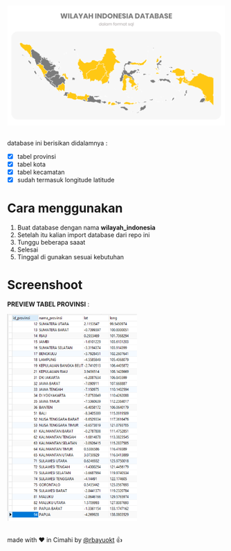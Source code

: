 <img src="cover.png" style="object-fit:contain;width:100%;height:300px" /><br><br>
database ini berisikan didalamnya :

- [x] tabel provinsi
- [x] tabel kota
- [x] tabel kecamatan
- [x] sudah termasuk longitude latitude 

# Cara menggunakan
1. Buat database dengan nama **wilayah_indonesia**
2. Setelah itu kalian import database dari repo ini
3. Tunggu beberapa saaat
4. Selesai
5. Tinggal di gunakan sesuai kebutuhan


# Screenshoot
**PREVIEW TABEL PROVINSI** : <br>

<img src="db.png" width="300px" /><br><br>

made with :heart: in Cimahi by [@rbayuokt](https://www.instagram.com/rbayuokt/) :thumbsup:
